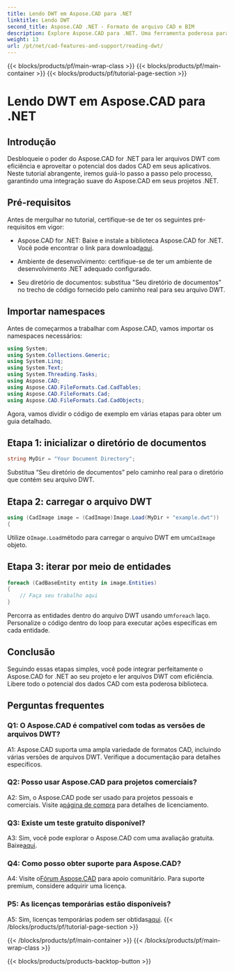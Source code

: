 ```yaml
---
title: Lendo DWT em Aspose.CAD para .NET
linktitle: Lendo DWT
second_title: Aspose.CAD .NET - Formato de arquivo CAD e BIM
description: Explore Aspose.CAD para .NET. Uma ferramenta poderosa para ler arquivos DWT sem esforço. Aumente a integração de seus dados CAD com nosso tutorial fácil de usar.
weight: 13
url: /pt/net/cad-features-and-support/reading-dwt/
---
```


{{< blocks/products/pf/main-wrap-class >}}
{{< blocks/products/pf/main-container >}}
{{< blocks/products/pf/tutorial-page-section >}}

# Lendo DWT em Aspose.CAD para .NET

## Introdução

Desbloqueie o poder do Aspose.CAD for .NET para ler arquivos DWT com eficiência e aproveitar o potencial dos dados CAD em seus aplicativos. Neste tutorial abrangente, iremos guiá-lo passo a passo pelo processo, garantindo uma integração suave do Aspose.CAD em seus projetos .NET.

## Pré-requisitos

Antes de mergulhar no tutorial, certifique-se de ter os seguintes pré-requisitos em vigor:

-  Aspose.CAD for .NET: Baixe e instale a biblioteca Aspose.CAD for .NET. Você pode encontrar o link para download[aqui](https://releases.aspose.com/cad/net/).

- Ambiente de desenvolvimento: certifique-se de ter um ambiente de desenvolvimento .NET adequado configurado.

- Seu diretório de documentos: substitua "Seu diretório de documentos" no trecho de código fornecido pelo caminho real para seu arquivo DWT.

## Importar namespaces

Antes de começarmos a trabalhar com Aspose.CAD, vamos importar os namespaces necessários:

```csharp
using System;
using System.Collections.Generic;
using System.Linq;
using System.Text;
using System.Threading.Tasks;
using Aspose.CAD;
using Aspose.CAD.FileFormats.Cad.CadTables;
using Aspose.CAD.FileFormats.Cad;
using Aspose.CAD.FileFormats.Cad.CadObjects;
```

Agora, vamos dividir o código de exemplo em várias etapas para obter um guia detalhado.

## Etapa 1: inicializar o diretório de documentos

```csharp
string MyDir = "Your Document Directory";
```

Substitua “Seu diretório de documentos” pelo caminho real para o diretório que contém seu arquivo DWT.

## Etapa 2: carregar o arquivo DWT

```csharp
using (CadImage image = (CadImage)Image.Load(MyDir + "example.dwt"))
{
```

 Utilize o`Image.Load`método para carregar o arquivo DWT em um`CadImage` objeto.

## Etapa 3: iterar por meio de entidades

```csharp
foreach (CadBaseEntity entity in image.Entities)
{
    // Faça seu trabalho aqui
}
```

 Percorra as entidades dentro do arquivo DWT usando um`foreach` laço. Personalize o código dentro do loop para executar ações específicas em cada entidade.

## Conclusão

Seguindo essas etapas simples, você pode integrar perfeitamente o Aspose.CAD for .NET ao seu projeto e ler arquivos DWT com eficiência. Libere todo o potencial dos dados CAD com esta poderosa biblioteca.

## Perguntas frequentes

### Q1: O Aspose.CAD é compatível com todas as versões de arquivos DWT?

A1: Aspose.CAD suporta uma ampla variedade de formatos CAD, incluindo várias versões de arquivos DWT. Verifique a documentação para detalhes específicos.

### Q2: Posso usar Aspose.CAD para projetos comerciais?

 A2: Sim, o Aspose.CAD pode ser usado para projetos pessoais e comerciais. Visite a[página de compra](https://purchase.aspose.com/buy) para detalhes de licenciamento.

### Q3: Existe um teste gratuito disponível?

 A3: Sim, você pode explorar o Aspose.CAD com uma avaliação gratuita. Baixe[aqui](https://releases.aspose.com/).

### Q4: Como posso obter suporte para Aspose.CAD?

 A4: Visite o[Fórum Aspose.CAD](https://forum.aspose.com/c/cad/19) para apoio comunitário. Para suporte premium, considere adquirir uma licença.

### P5: As licenças temporárias estão disponíveis?

 A5: Sim, licenças temporárias podem ser obtidas[aqui](https://purchase.aspose.com/temporary-license/).
{{< /blocks/products/pf/tutorial-page-section >}}

{{< /blocks/products/pf/main-container >}}
{{< /blocks/products/pf/main-wrap-class >}}

{{< blocks/products/products-backtop-button >}}
